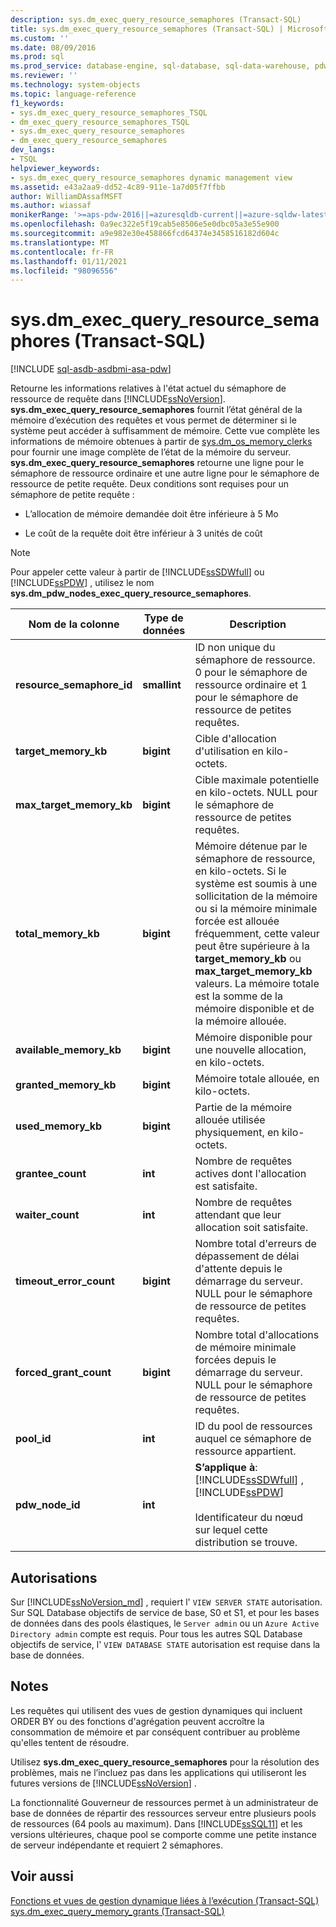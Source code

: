 ```yaml
---
description: sys.dm_exec_query_resource_semaphores (Transact-SQL)
title: sys.dm_exec_query_resource_semaphores (Transact-SQL) | Microsoft Docs
ms.custom: ''
ms.date: 08/09/2016
ms.prod: sql
ms.prod_service: database-engine, sql-database, sql-data-warehouse, pdw
ms.reviewer: ''
ms.technology: system-objects
ms.topic: language-reference
f1_keywords:
- sys.dm_exec_query_resource_semaphores_TSQL
- dm_exec_query_resource_semaphores_TSQL
- sys.dm_exec_query_resource_semaphores
- dm_exec_query_resource_semaphores
dev_langs:
- TSQL
helpviewer_keywords:
- sys.dm_exec_query_resource_semaphores dynamic management view
ms.assetid: e43a2aa9-dd52-4c89-911e-1a7d05f7ffbb
author: WilliamDAssafMSFT
ms.author: wiassaf
monikerRange: '>=aps-pdw-2016||=azuresqldb-current||=azure-sqldw-latest||>=sql-server-2016||>=sql-server-linux-2017||=azuresqldb-mi-current'
ms.openlocfilehash: 0a9ec322e5f19cab5e8506e5e0dbc05a3e55e900
ms.sourcegitcommit: a9e982e30e458866fcd64374e3458516182d604c
ms.translationtype: MT
ms.contentlocale: fr-FR
ms.lasthandoff: 01/11/2021
ms.locfileid: "98096556"
---
```

# <a name="sysdm_exec_query_resource_semaphores-transact-sql"></a>sys.dm_exec_query_resource_semaphores (Transact-SQL)
[!INCLUDE [sql-asdb-asdbmi-asa-pdw](../../includes/applies-to-version/sql-asdb-asdbmi-asa-pdw.md)]

  Retourne les informations relatives à l'état actuel du sémaphore de ressource de requête dans [!INCLUDE[ssNoVersion](../../includes/ssnoversion-md.md)]. **sys.dm_exec_query_resource_semaphores** fournit l’état général de la mémoire d’exécution des requêtes et vous permet de déterminer si le système peut accéder à suffisamment de mémoire. Cette vue complète les informations de mémoire obtenues à partir de [sys.dm_os_memory_clerks](../../relational-databases/system-dynamic-management-views/sys-dm-os-memory-clerks-transact-sql.md) pour fournir une image complète de l’état de la mémoire du serveur. **sys.dm_exec_query_resource_semaphores** retourne une ligne pour le sémaphore de ressource ordinaire et une autre ligne pour le sémaphore de ressource de petite requête. Deux conditions sont requises pour un sémaphore de petite requête :  
  
-   L’allocation de mémoire demandée doit être inférieure à 5 Mo  
  
-   Le coût de la requête doit être inférieur à 3 unités de coût  
  
> [!NOTE]  
>  Pour appeler cette valeur à partir de [!INCLUDE[ssSDWfull](../../includes/sssdwfull-md.md)] ou [!INCLUDE[ssPDW](../../includes/sspdw-md.md)] , utilisez le nom **sys.dm_pdw_nodes_exec_query_resource_semaphores**.  
  
|Nom de la colonne|Type de données|Description|  
|-----------------|---------------|-----------------|  
|**resource_semaphore_id**|**smallint**|ID non unique du sémaphore de ressource. 0 pour le sémaphore de ressource ordinaire et 1 pour le sémaphore de ressource de petites requêtes.|  
|**target_memory_kb**|**bigint**|Cible d'allocation d'utilisation en kilo-octets.|  
|**max_target_memory_kb**|**bigint**|Cible maximale potentielle en kilo-octets. NULL pour le sémaphore de ressource de petites requêtes.|  
|**total_memory_kb**|**bigint**|Mémoire détenue par le sémaphore de ressource, en kilo-octets. Si le système est soumis à une sollicitation de la mémoire ou si la mémoire minimale forcée est allouée fréquemment, cette valeur peut être supérieure à la **target_memory_kb** ou **max_target_memory_kb** valeurs. La mémoire totale est la somme de la mémoire disponible et de la mémoire allouée.|  
|**available_memory_kb**|**bigint**|Mémoire disponible pour une nouvelle allocation, en kilo-octets.|  
|**granted_memory_kb**|**bigint**|Mémoire totale allouée, en kilo-octets.|  
|**used_memory_kb**|**bigint**|Partie de la mémoire allouée utilisée physiquement, en kilo-octets.|  
|**grantee_count**|**int**|Nombre de requêtes actives dont l'allocation est satisfaite.|  
|**waiter_count**|**int**|Nombre de requêtes attendant que leur allocation soit satisfaite.|  
|**timeout_error_count**|**bigint**|Nombre total d'erreurs de dépassement de délai d'attente depuis le démarrage du serveur. NULL pour le sémaphore de ressource de petites requêtes.|  
|**forced_grant_count**|**bigint**|Nombre total d'allocations de mémoire minimale forcées depuis le démarrage du serveur. NULL pour le sémaphore de ressource de petites requêtes.|  
|**pool_id**|**int**|ID du pool de ressources auquel ce sémaphore de ressource appartient.|  
|**pdw_node_id**|**int**|**S’applique à**: [!INCLUDE[ssSDWfull](../../includes/sssdwfull-md.md)] , [!INCLUDE[ssPDW](../../includes/sspdw-md.md)]<br /><br /> Identificateur du nœud sur lequel cette distribution se trouve.|  
  
## <a name="permissions"></a>Autorisations  

Sur [!INCLUDE[ssNoVersion_md](../../includes/ssnoversion-md.md)] , requiert l' `VIEW SERVER STATE` autorisation.   
Sur SQL Database objectifs de service de base, S0 et S1, et pour les bases de données dans des pools élastiques, le `Server admin` ou un `Azure Active Directory admin` compte est requis. Pour tous les autres SQL Database objectifs de service, l' `VIEW DATABASE STATE` autorisation est requise dans la base de données.   
  
## <a name="remarks"></a>Notes  
 Les requêtes qui utilisent des vues de gestion dynamiques qui incluent ORDER BY ou des fonctions d'agrégation peuvent accroître la consommation de mémoire et par conséquent contribuer au problème qu'elles tentent de résoudre.  
  
 Utilisez **sys.dm_exec_query_resource_semaphores** pour la résolution des problèmes, mais ne l’incluez pas dans les applications qui utiliseront les futures versions de [!INCLUDE[ssNoVersion](../../includes/ssnoversion-md.md)] .  
  
 La fonctionnalité Gouverneur de ressources permet à un administrateur de base de données de répartir des ressources serveur entre plusieurs pools de ressources (64 pools au maximum). Dans [!INCLUDE[ssSQL11](../../includes/sssql11-md.md)] et les versions ultérieures, chaque pool se comporte comme une petite instance de serveur indépendante et requiert 2 sémaphores.  
  
## <a name="see-also"></a>Voir aussi  
 [Fonctions et vues de gestion dynamique liées à l’exécution &#40;Transact-SQL&#41;](../../relational-databases/system-dynamic-management-views/execution-related-dynamic-management-views-and-functions-transact-sql.md)   
 [sys.dm_exec_query_memory_grants &#40;Transact-SQL&#41;](../../relational-databases/system-dynamic-management-views/sys-dm-exec-query-memory-grants-transact-sql.md)  
  
  


